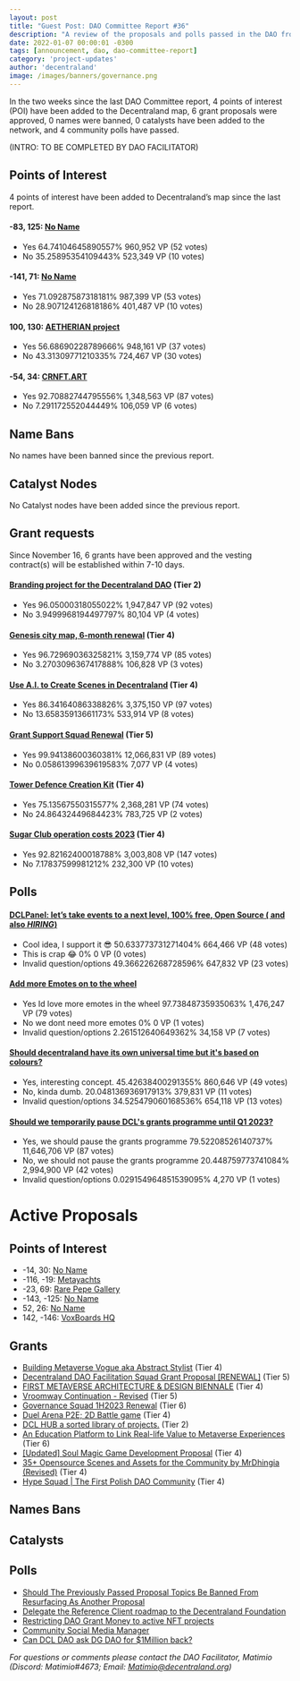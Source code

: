 ```yaml
---
layout: post
title: "Guest Post: DAO Committee Report #36"
description: "A review of the proposals and polls passed in the DAO from November 16 through November 30".
date: 2022-01-07 00:00:01 -0300
tags: [announcement, dao, dao-committee-report]
category: 'project-updates'
author: 'decentraland'
image: /images/banners/governance.png
---
```


In the two weeks since the last DAO Committee report, 4 points of interest (POI) have been added to the Decentraland map, 6 grant proposals were approved, 0 names were banned, 0 catalysts have been added to the network, and 4 community polls have passed.

(INTRO: TO BE COMPLETED BY DAO FACILITATOR)

## Points of Interest
4 points of interest have been added to Decentraland’s map since the last report.


#### -83, 125: [No Name](https://governance.decentraland.org/proposal/?id=2e264570-6a88-11ed-a69f-9d162c5cc598)

* Yes 64.74104645890557% 960,952 VP (52 votes)
* No 35.25895354109443% 523,349 VP (10 votes)


#### -141, 71: [No Name](https://governance.decentraland.org/proposal/?id=68a64d70-6a84-11ed-a69f-9d162c5cc598)

* Yes 71.09287587318181% 987,399 VP (53 votes)
* No 28.907124126818186% 401,487 VP (10 votes)


#### 100, 130: [AETHERIAN project](https://governance.decentraland.org/proposal/?id=64465b50-69ab-11ed-a69f-9d162c5cc598)

* Yes 56.68690228789666% 948,161 VP (37 votes)
* No 43.31309771210335% 724,467 VP (30 votes)


#### -54, 34: [CRNFT.ART](https://governance.decentraland.org/proposal/?id=5c8b7aa0-610c-11ed-bf97-7dbf9f54c71d)

* Yes 92.70882744795556% 1,348,563 VP (87 votes)
* No 7.291172552044449% 106,059 VP (6 votes)


## Name Bans

No names have been banned since the previous report.

## Catalyst Nodes
No Catalyst nodes have been added since the previous report.


## Grant requests
Since November 16, 6 grants have been approved and the vesting contract(s) will be established within 7-10 days.


#### [Branding project for the Decentraland DAO](https://governance.decentraland.org/proposal/?id=a42d6770-675a-11ed-a8f3-85d147463e4c) (Tier 2)

* Yes 96.05000318055022% 1,947,847 VP (92 votes)
* No 3.9499968194497797% 80,104 VP (4 votes)


#### [Genesis city map, 6-month renewal](https://governance.decentraland.org/proposal/?id=9d6efbe0-65d1-11ed-bf97-7dbf9f54c71d) (Tier 4)

* Yes 96.72969036325821% 3,159,774 VP (85 votes)
* No 3.2703096367417888% 106,828 VP (3 votes)


#### [Use A.I. to Create Scenes in Decentraland](https://governance.decentraland.org/proposal/?id=9271a080-652c-11ed-bf97-7dbf9f54c71d) (Tier 4)

* Yes 86.34164086338826% 3,375,150 VP (97 votes)
* No 13.65835913661173% 533,914 VP (8 votes)


#### [Grant Support Squad Renewal](https://governance.decentraland.org/proposal/?id=c5c2f9a0-5fa7-11ed-9e27-9944727da95a) (Tier 5)

* Yes 99.94138600360381% 12,066,831 VP (89 votes)
* No 0.05861399639619583% 7,077 VP (4 votes)


#### [Tower Defence Creation Kit](https://governance.decentraland.org/proposal/?id=f92e37a0-5ee9-11ed-9128-d95e3b6d7912) (Tier 4)

* Yes 75.13567550315577% 2,368,281 VP (74 votes)
* No 24.86432449684423% 783,725 VP (2 votes)


#### [Sugar Club operation costs 2023](https://governance.decentraland.org/proposal/?id=31597b30-5c6a-11ed-9128-d95e3b6d7912) (Tier 4)

* Yes 92.82162400018788% 3,003,808 VP (147 votes)
* No 7.17837599981212% 232,300 VP (10 votes)


## Polls

#### [DCLPanel: let’s take events to a next level, 100% free, Open Source ( and also *HIRING*)](https://governance.decentraland.org/proposal/?id=ac4ef4b0-6c81-11ed-a69f-9d162c5cc598)

* Cool idea, I support it 😎 50.633773731271404% 664,466 VP (48 votes)
* This is crap 😂 0% 0 VP (0 votes)
* Invalid question/options 49.366226268728596% 647,832 VP (23 votes)


#### [Add more Emotes on to the wheel](https://governance.decentraland.org/proposal/?id=a440cc40-6b27-11ed-a69f-9d162c5cc598)

* Yes Id love more emotes in the wheel 97.73848735935063% 1,476,247 VP (79 votes)
* No we dont need more emotes 0% 0 VP (1 votes)
* Invalid question/options 2.261512640649362% 34,158 VP (7 votes)


#### [Should decentraland have its own universal time but it&#39;s based on colours?](https://governance.decentraland.org/proposal/?id=23ee1710-667b-11ed-bf97-7dbf9f54c71d)

* Yes, interesting concept.  45.42638400291355% 860,646 VP (49 votes)
* No, kinda dumb. 20.048136936917913% 379,831 VP (11 votes)
* Invalid question/options 34.525479060168536% 654,118 VP (13 votes)


#### [Should we temporarily pause DCL&#39;s grants programme until Q1 2023?](https://governance.decentraland.org/proposal/?id=c8aa85b0-65e8-11ed-bf97-7dbf9f54c71d)

* Yes, we should pause the grants programme 79.52208526140737% 11,646,706 VP (87 votes)
* No, we should not pause the grants programme 20.448759773741084% 2,994,900 VP (42 votes)
* Invalid question/options 0.029154964851539095% 4,270 VP (1 votes)



# Active Proposals

## Points of Interest

* -14, 30: [No Name](https://governance.decentraland.org/proposal/?id=8b100a70-7657-11ed-bc92-ef497b387215)
* -116, -19: [Metayachts](https://governance.decentraland.org/proposal/?id=af7d1b00-7454-11ed-a9bf-f772a12a0556)
* -23, 69: [Rare Pepe Gallery](https://governance.decentraland.org/proposal/?id=1aaabe00-744b-11ed-a9bf-f772a12a0556)
* -143, -125: [No Name](https://governance.decentraland.org/proposal/?id=972fd650-744a-11ed-a9bf-f772a12a0556)
* 52, 26: [No Name](https://governance.decentraland.org/proposal/?id=edc878e0-724d-11ed-a9bf-f772a12a0556)
* 142, -146: [VoxBoards HQ](https://governance.decentraland.org/proposal/?id=cdb9eba0-718b-11ed-beaf-a14520403f7b)

## Grants

* [Building Metaverse Vogue aka Abstract Stylist](https://governance.decentraland.org/proposal/?id=bf022800-76d3-11ed-bc92-ef497b387215) (Tier 4)
* [Decentraland DAO Facilitation Squad Grant Proposal [RENEWAL]](https://governance.decentraland.org/proposal/?id=89a33730-765b-11ed-bc92-ef497b387215) (Tier 5)
* [FIRST METAVERSE ARCHITECTURE &amp; DESIGN BIENNALE](https://governance.decentraland.org/proposal/?id=71a6d070-7637-11ed-bc92-ef497b387215) (Tier 4)
* [Vroomway Continuation - Revised](https://governance.decentraland.org/proposal/?id=29b3a3a0-74fd-11ed-a9bf-f772a12a0556) (Tier 5)
* [Governance Squad 1H2023 Renewal](https://governance.decentraland.org/proposal/?id=4772fdb0-74e3-11ed-a9bf-f772a12a0556) (Tier 6)
* [Duel Arena P2E; 2D Battle game](https://governance.decentraland.org/proposal/?id=aeef5550-74d5-11ed-a9bf-f772a12a0556) (Tier 4)
* [DCL HUB a sorted library of projects.](https://governance.decentraland.org/proposal/?id=4a3e37a0-745f-11ed-a9bf-f772a12a0556) (Tier 2)
* [An Education Platform to Link Real-life Value to Metaverse Experiences](https://governance.decentraland.org/proposal/?id=30ddb960-7190-11ed-beaf-a14520403f7b) (Tier 6)
* [[Updated] Soul Magic Game Development Proposal](https://governance.decentraland.org/proposal/?id=ee288400-716d-11ed-beaf-a14520403f7b) (Tier 4)
* [35+ Opensource Scenes and Assets for the Community by MrDhingia (Revised)](https://governance.decentraland.org/proposal/?id=7ad38d60-70f0-11ed-beaf-a14520403f7b) (Tier 4)
* [Hype Squad | The First Polish DAO Community](https://governance.decentraland.org/proposal/?id=df610bc0-6f1c-11ed-a69f-9d162c5cc598) (Tier 4)

## Names Bans


## Catalysts


## Polls

* [Should The Previously Passed Proposal Topics Be Banned From Resurfacing As Another Proposal](https://governance.decentraland.org/proposal/?id=4fdd57a0-7684-11ed-bc92-ef497b387215)
* [Delegate the Reference Client roadmap to the Decentraland Foundation](https://governance.decentraland.org/proposal/?id=2c061ab0-75a3-11ed-bc92-ef497b387215)
* [Restricting DAO Grant Money to active NFT projects](https://governance.decentraland.org/proposal/?id=fa8ea3e0-7493-11ed-a9bf-f772a12a0556)
* [Community Social Media Manager](https://governance.decentraland.org/proposal/?id=13dfafe0-7491-11ed-a9bf-f772a12a0556)
* [Can DCL DAO ask DG DAO for $1Million back?](https://governance.decentraland.org/proposal/?id=b7638260-7449-11ed-a9bf-f772a12a0556)

*For questions or comments please contact the DAO Facilitator, Matimio (Discord: Matimio#4673; Email: [Matimio@decentraland.org](mailto:Matimio@decentraland.org))*